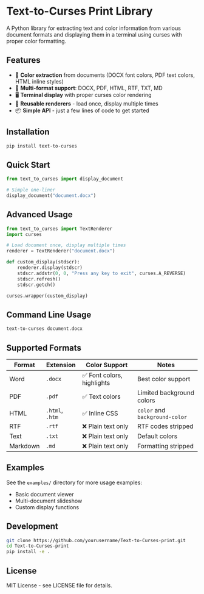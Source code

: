 # Text-to-Curses Print Library

A Python library for extracting text and color information from various document formats and displaying them in a terminal using curses with proper color formatting.

## Features

- 🎨 **Color extraction** from documents (DOCX font colors, PDF text colors, HTML inline styles)
- 📄 **Multi-format support**: DOCX, PDF, HTML, RTF, TXT, MD
- 🖥️ **Terminal display** with proper curses color rendering
- 🔄 **Reusable renderers** - load once, display multiple times
- 📦 **Simple API** - just a few lines of code to get started

## Installation

```bash
pip install text-to-curses
```

## Quick Start

```python
from text_to_curses import display_document

# Simple one-liner
display_document("document.docx")
```

## Advanced Usage

```python
from text_to_curses import TextRenderer
import curses

# Load document once, display multiple times
renderer = TextRenderer("document.docx")

def custom_display(stdscr):
    renderer.display(stdscr)
    stdscr.addstr(0, 0, "Press any key to exit", curses.A_REVERSE)
    stdscr.refresh()
    stdscr.getch()

curses.wrapper(custom_display)
```

## Command Line Usage

```bash
text-to-curses document.docx
```

## Supported Formats

| Format | Extension | Color Support | Notes |
|--------|-----------|---------------|-------|
| Word | `.docx` | ✅ Font colors, highlights | Best color support |
| PDF | `.pdf` | ✅ Text colors | Limited background colors |
| HTML | `.html`, `.htm` | ✅ Inline CSS | `color` and `background-color` |
| RTF | `.rtf` | ❌ Plain text only | RTF codes stripped |
| Text | `.txt` | ❌ Plain text only | Default colors |
| Markdown | `.md` | ❌ Plain text only | Formatting stripped |

## Examples

See the `examples/` directory for more usage examples:
- Basic document viewer
- Multi-document slideshow
- Custom display functions

## Development

```bash
git clone https://github.com/yourusername/Text-to-Curses-print.git
cd Text-to-Curses-print
pip install -e .
```

## License

MIT License - see LICENSE file for details.
